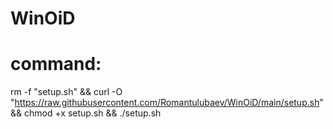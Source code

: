 # WinOiD

# command: 
rm -f "setup.sh" && curl -O "https://raw.githubusercontent.com/Romantulubaev/WinOiD/main/setup.sh" && chmod +x setup.sh && ./setup.sh

